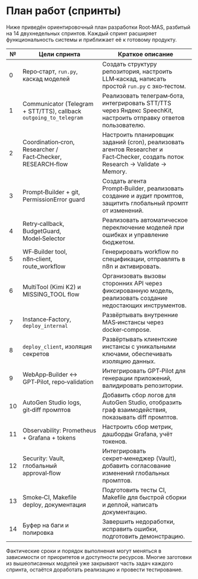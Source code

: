 # План работ (спринты)

Ниже приведён ориентировочный план разработки Root‑MAS, разбитый на
14 двухнедельных спринтов. Каждый спринт расширяет функциональность
системы и приближает её к готовому продукту.

| № | Цели спринта | Краткое описание |
|---|---------------|------------------|
| 0 | Repo‑старт, `run.py`, каскад моделей | Создать структуру репозитория, настроить LLM‑каскад, написать простой `run.py` с эхо‑тестом. |
| 1 | Communicator (Telegram + STT/TTS), callback `outgoing_to_telegram` | Реализовать телеграм‑бота, интегрировать STT/TTS через Яндекс SpeechKit, настроить отправку ответов пользователю. |
| 2 | Coordination‑cron, Researcher / Fact‑Checker, RESEARCH‑flow | Настроить планировщик заданий (cron), реализовать агентов Researcher и Fact‑Checker, создать поток Research → Validate → Memory. |
| 3 | Prompt‑Builder + git, PermissionError guard | Создать агента Prompt‑Builder, реализовать создание и аудит промптов, защитить глобальный промпт от изменений. |
| 4 | Retry‑callback, BudgetGuard, Model‑Selector | Реализовать автоматическое переключение моделей при ошибках и управление бюджетом. |
| 5 | WF‑Builder tool, n8n‑client, route_workflow | Генерировать workflow по спецификации, отправлять в n8n и активировать. |
| 6 | MultiTool (Kimi K2) и MISSING_TOOL flow | Организовать вызовы сторонних API через фиксированную модель, реализовать создание недостающих инструментов. |
| 7 | Instance‑Factory, `deploy_internal` | Развёртывать внутренние MAS‑инстансы через docker‑compose. |
| 8 | `deploy_client`, изоляция секретов | Развёртывать клиентские инстансы с уникальными ключами, обеспечивать изоляцию данных. |
| 9 | WebApp‑Builder ↔ GPT‑Pilot, repo‑validation | Интегрировать GPT‑Pilot для генерации приложений, валидировать репозитории. |
| 10 | AutoGen Studio logs, git‑diff промптов | Добавить сбор логов для AutoGen Studio, отобразить граф взаимодействия, показывать diff промптов. |
| 11 | Observability: Prometheus + Grafana + tokens | Настроить сбор метрик, дашборды Grafana, учёт токенов. |
| 12 | Security: Vault, глобальный approval‑flow | Интегрировать секрет‑менеджер (Vault), добавить согласование изменений глобальных промптов. |
| 13 | Smoke‑CI, Makefile deploy, документация | Подготовить тесты CI, Makefile для быстрой сборки и деплой, написать документацию. |
| 14 | Буфер на баги и полировка | Завершить недоработки, исправить ошибки, подготовить демонстрацию. |

Фактические сроки и порядок выполнения могут меняться в зависимости от
приоритетов и доступности ресурсов. Многие заготовки из вышеописанных
модулей уже закрывают часть задач каждого спринта, остаётся
доработать реализацию и провести тестирование.